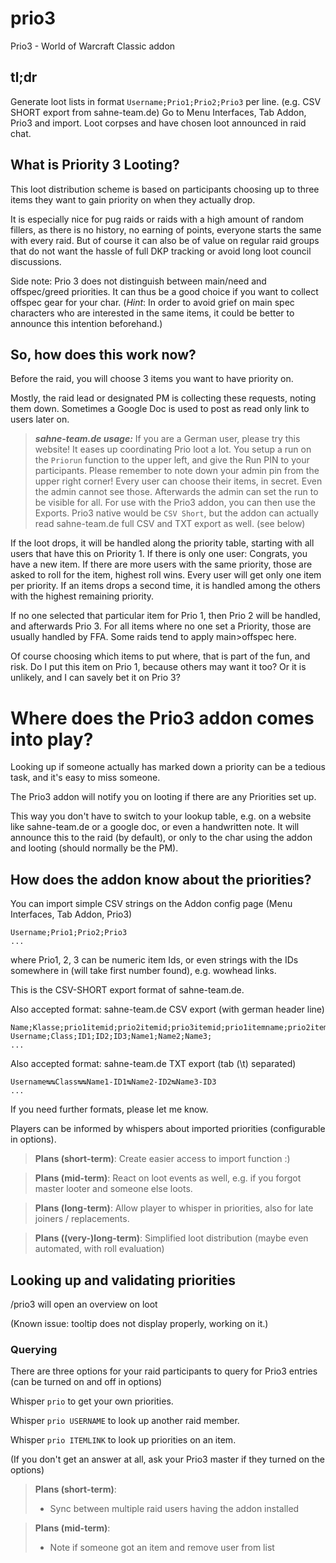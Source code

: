 # prio3
Prio3 - World of Warcraft Classic addon

## tl;dr

Generate loot lists in format `Username;Prio1;Prio2;Prio3` per line. (e.g. CSV SHORT export from sahne-team.de)
Go to Menu Interfaces, Tab Addon, Prio3 and import.
Loot corpses and have chosen loot announced in raid chat.


## What is Priority 3 Looting?

This loot distribution scheme is based on participants choosing up to three items they want to gain priority on when they actually drop.

It is especially nice for pug raids or raids with a high amount of random fillers, as there is no history, no earning of points, everyone starts the same with every raid.
But of course it can also be of value on regular raid groups that do not want the hassle of full DKP tracking or avoid long loot council discussions.

Side note: Prio 3 does not distinguish between main/need and offspec/greed priorities. It can thus be a good choice if you want to collect offspec gear for your char.
(*Hint*: In order to avoid grief on main spec characters who are interested in the same items, it could be better to announce this intention beforehand.)

## So, how does this work now?

Before the raid, you will choose 3 items you want to have priority on.

Mostly, the raid lead or designated PM is collecting these requests, noting them down. Sometimes a Google Doc is used to post as read only link to users later on.

> **_sahne-team.de usage:_** 
> If you are a German user, please try this website! It eases up coordinating Prio loot a lot. You setup a run on the `Priorun` function to the upper left, and give the Run PIN to your participants. Please remember to note down your admin pin from the upper right corner! 
> Every user can choose their items, in secret. Even the admin cannot see those. Afterwards the admin can set the run to be visible for all.
> For use with the Prio3 addon, you can then use the Exports. Prio3 native would be `CSV Short`, but the addon can actually read sahne-team.de full CSV and TXT export as well. (see below)

If the loot drops, it will be handled along the priority table, starting with all users that have this on Priority 1.
If there is only one user: Congrats, you have a new item.
If there are more users with the same priority, those are asked to roll for the item, highest roll wins. Every user will get only one item per priority. If an items drops a second time, it is handled among the others with the highest remaining priority.

If no one selected that particular item for Prio 1, then Prio 2 will be handled, and afterwards Prio 3.
For all items where no one set a Priority, those are usually handled by FFA.  Some raids tend to apply main>offspec here.

Of course choosing which items to put where, that is part of the fun, and risk.
Do I put this item on Prio 1, because others may want it too? Or it is unlikely, and I can savely bet it on Prio 3?

# Where does the Prio3 addon comes into play?

Looking up if someone actually has marked down a priority can be a tedious task, and it's easy to miss someone.

The Prio3 addon will notify you on looting if there are any Priorities set up.

This way you don't have to switch to your lookup table, e.g. on a website like sahne-team.de or a google doc, or even a handwritten note.
It will announce this to the raid (by default), or only to the char using the addon and looting (should normally be the PM).

## How does the addon know about the priorities?

You can import simple CSV strings on the Addon config page (Menu Interfaces, Tab Addon, Prio3)

    Username;Prio1;Prio2;Prio3
    ...

where Prio1, 2, 3 can be numeric item Ids, or even strings with the IDs somewhere in (will take first number found), e.g. wowhead links.

This is the CSV-SHORT export format of sahne-team.de.

Also accepted format: sahne-team.de CSV export (with german header line)

    Name;Klasse;prio1itemid;prio2itemid;prio3itemid;prio1itemname;prio2itemname;prio3itemname;
    Username;Class;ID1;ID2;ID3;Name1;Name2;Name3;
    ...

Also accepted format: sahne-team.de TXT export (tab (\t) separated)

    Username↹↹Class↹↹Name1-ID1↹Name2-ID2↹Name3-ID3
    ...

If you need further formats, please let me know.

Players can be informed by whispers about imported priorities (configurable in options).

> **Plans (short-term)**:
> Create easier access to import function :)

> **Plans (mid-term)**:
> React on loot events as well, e.g. if you forgot master looter and someone else loots.

> **Plans (long-term)**:
> Allow player to whisper in priorities, also for late joiners / replacements.

> **Plans ((very-)long-term)**:
> Simplified loot distribution (maybe even automated, with roll evaluation)

## Looking up and validating priorities

/prio3 will open an overview on loot

(Known issue: tooltip does not display properly, working on it.)

### Querying

There are three options for your raid participants to query for Prio3 entries (can be turned on and off in options)

Whisper `prio` to get your own priorities.

Whisper `prio USERNAME` to look up another raid member.

Whisper `prio ITEMLINK` to look up priorities on an item.

(If you don't get an answer at all, ask your Prio3 master if they turned on the options)


> **Plans (short-term)**:
> - Sync between multiple raid users having the addon installed

> **Plans (mid-term)**:
> - Note if someone got an item and remove user from list


